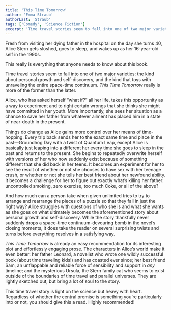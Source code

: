 ```yaml
---
title: 'This Time Tomorrow'
author: 'Emma Straub'
authorLast: 'Straub'
tags: ['Comedy', 'Science Fiction']
excerpt: 'Time travel stories seem to fall into one of two major varieties: the kind about personal growth and self-discovery, and the kind that toys with unraveling the entire space-time continuum. <em>This Time Tomorrow</em> really is more of the former than the latter.'
---
```


Fresh from visiting her dying father in the hospital on the day she turns 40, Alice Stern gets sloshed, goes to sleep, and wakes up as her 16-year-old self in the 1990s.

This really is everything that anyone needs to know about this book.

Time travel stories seem to fall into one of two major varieties: the kind about personal growth and self-discovery, and the kind that toys with unraveling the entire space-time continuum. *This Time Tomorrow* really is more of the former than the latter.

Alice, who has asked herself “what if?” all her life, takes this opportunity as a way to experiment and to right certain wrongs that she thinks she might have committed in her youth. More importantly, she sees her situation as a chance to save her father from whatever ailment has placed him in a state of near-death in the present.

Things do change as Alice gains more control over her means of time-hopping. Every trip back sends her to the exact same time and place in the past&mdash;Groundhog Day with a twist of Quantum Leap, except Alice is basically just leaping into a different her every time she goes to sleep in the past and returns to the present. She begins to repeatedly overwrite herself with versions of her who now suddenly exist because of something different that she did back in her teens. It becomes an experiment for her to see the result of whether or not she chooses to have sex with her teenage crush, or whether or not she tells her best friend about her newfound ability. It becomes a challenge for her to figure out exactly what’s killing her father: uncontrolled smoking, zero exercise, too much Coke, or all of the above?

And how much can a person take when given unlimited tries to try to arrange and rearrange the pieces of a puzzle so that they fall in just the right way? Alice struggles with questions of who she is and what she wants as she goes on what ultimately becomes the aforementioned story about personal growth and self-discovery. While the story thankfully never suddenly drops a space-time continuum-devouring bomb in the novel’s closing moments, it does take the reader on several surprising twists and turns before everything resolves in a satisfying way.

*This Time Tomorrow* is already an easy recommendation for its interesting plot and effortlessly engaging prose. The characters in Alice’s world make it even better: her father Leonard, a novelist who wrote one wildly successful book (about time traveling kids\!) and has coasted ever since; her best friend Sam, an unflappable and reliable force of sensibility and support in *any* timeline; and the mysterious Ursula, the Stern family cat who seems to exist outside of the boundaries of time travel and parallel universes. They are lightly sketched out, but bring a lot of soul to the story.

This time travel story is light on the science but heavy with heart. Regardless of whether the central premise is something you’re particularly into or not, you should give this a read. Highly recommended\!